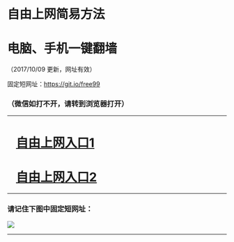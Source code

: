 ﻿# 自由上网简易方法

# 电脑、手机一键翻墙

（2017/10/09 更新，网址有效）

固定短网址：https://git.io/free99

### （微信如打不开，请转到浏览器打开）


***





# &nbsp;&nbsp; <a href="http://ft163732222.fwq-tz-1001.info/fwqtz01.html?t=10090018296 " target="_blank">自由上网入口1</a>
# &nbsp;&nbsp; <a href="http://ft1779311689.fwq-tz-1002.info/fwqtz02.html?t=100900125125 " target="_blank">自由上网入口2</a>
***

### 请记住下图中固定短网址：

<img src="https://s3-us-west-2.amazonaws.com/fwq-1001/yjfq-20170905okok.png" /> 


***

